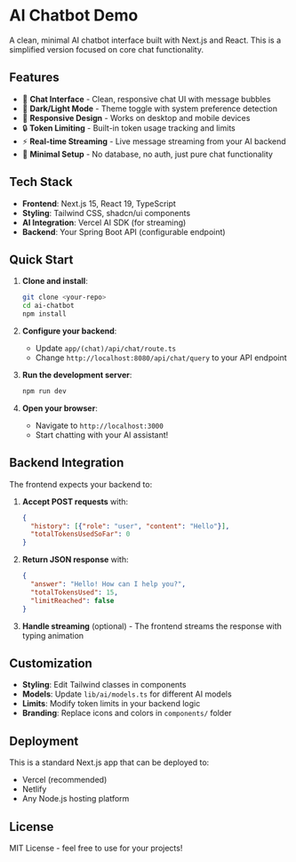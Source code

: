 # AI Chatbot Demo

A clean, minimal AI chatbot interface built with Next.js and React. This is a simplified version focused on core chat functionality.

## Features

- 🤖 **Chat Interface** - Clean, responsive chat UI with message bubbles
- 🎨 **Dark/Light Mode** - Theme toggle with system preference detection
- 📱 **Responsive Design** - Works on desktop and mobile devices
- 🔒 **Token Limiting** - Built-in token usage tracking and limits
- ⚡ **Real-time Streaming** - Live message streaming from your AI backend
- 🎯 **Minimal Setup** - No database, no auth, just pure chat functionality

## Tech Stack

- **Frontend**: Next.js 15, React 19, TypeScript
- **Styling**: Tailwind CSS, shadcn/ui components
- **AI Integration**: Vercel AI SDK (for streaming)
- **Backend**: Your Spring Boot API (configurable endpoint)

## Quick Start

1. **Clone and install**:
   ```bash
   git clone <your-repo>
   cd ai-chatbot
   npm install
   ```

2. **Configure your backend**:
   - Update `app/(chat)/api/chat/route.ts` 
   - Change `http://localhost:8080/api/chat/query` to your API endpoint

3. **Run the development server**:
   ```bash
   npm run dev
   ```

4. **Open your browser**:
   - Navigate to `http://localhost:3000`
   - Start chatting with your AI assistant!

## Backend Integration

The frontend expects your backend to:

1. **Accept POST requests** with:
   ```json
   {
     "history": [{"role": "user", "content": "Hello"}],
     "totalTokensUsedSoFar": 0
   }
   ```

2. **Return JSON response** with:
   ```json
   {
     "answer": "Hello! How can I help you?",
     "totalTokensUsed": 15,
     "limitReached": false
   }
   ```

3. **Handle streaming** (optional) - The frontend streams the response with typing animation

## Customization

- **Styling**: Edit Tailwind classes in components
- **Models**: Update `lib/ai/models.ts` for different AI models
- **Limits**: Modify token limits in your backend logic
- **Branding**: Replace icons and colors in `components/` folder

## Deployment

This is a standard Next.js app that can be deployed to:
- Vercel (recommended)
- Netlify
- Any Node.js hosting platform

## License

MIT License - feel free to use for your projects!

